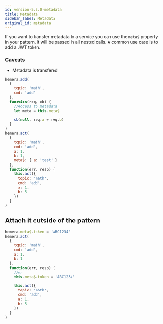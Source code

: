 ```yaml
---
id: version-5.3.0-metadata
title: Metadata
sidebar_label: Metadata
original_id: metadata
---
```


If you want to transfer metadata to a service you can use the `meta$` property in your pattern. It will be passed in all nested calls. A common use case is to add a JWT token.

### Caveats

* Metadata is transfered

```js
hemera.add(
  {
    topic: 'math',
    cmd: 'add'
  },
  function(req, cb) {
    //Access to metadata
    let meta = this.meta$

    cb(null, req.a + req.b)
  }
)
hemera.act(
  {
    topic: 'math',
    cmd: 'add',
    a: 1,
    b: 1,
    meta$: { a: 'test' }
  },
  function(err, resp) {
    this.act({
      topic: 'math',
      cmd: 'add',
      a: 1,
      b: 5
    })
  }
)
```

## Attach it outside of the pattern

```js
hemera.meta$.token = 'ABC1234'
hemera.act(
  {
    topic: 'math',
    cmd: 'add',
    a: 1,
    b: 1
  },
  function(err, resp) {
    //or
    this.meta$.token = 'ABC1234'

    this.act({
      topic: 'math',
      cmd: 'add',
      a: 1,
      b: 5
    })
  }
)
```
